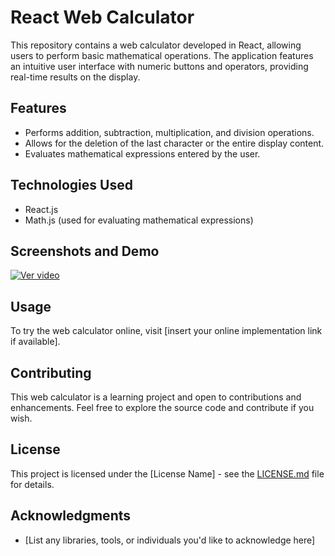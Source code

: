 # React Web Calculator

This repository contains a web calculator developed in React, allowing users to perform basic mathematical operations. The application features an intuitive user interface with numeric buttons and operators, providing real-time results on the display.

## Features
- Performs addition, subtraction, multiplication, and division operations.
- Allows for the deletion of the last character or the entire display content.
- Evaluates mathematical expressions entered by the user.

## Technologies Used
- React.js
- Math.js (used for evaluating mathematical expressions)

## Screenshots and Demo
[![Ver video](https://img.youtube.com/vi/ZS6XKohoRTI/maxresdefault.jpg)](https://youtu.be/P2EyDubXLiU)


## Usage
To try the web calculator online, visit [insert your online implementation link if available].

## Contributing
This web calculator is a learning project and open to contributions and enhancements. Feel free to explore the source code and contribute if you wish.

## License
This project is licensed under the [License Name] - see the [LICENSE.md](LICENSE.md) file for details.

## Acknowledgments
- [List any libraries, tools, or individuals you'd like to acknowledge here]

